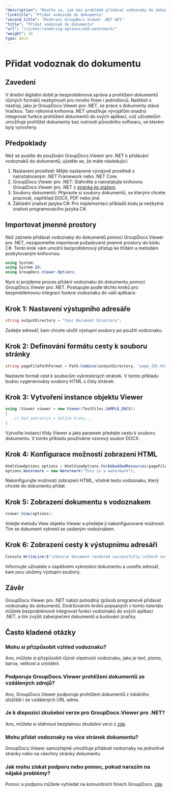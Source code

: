 ```yaml
---
"description": "Naučte se, jak bez problémů přidávat vodoznaky do dokumentů pomocí GroupDocs.Viewer pro .NET. Vylepšete zabezpečení dokumentů a budování značky pomocí tohoto snadno srozumitelného tutoriálu."
"linktitle": "Přidat vodoznak do dokumentu"
"second_title": "Rozhraní GroupDocs.Viewer .NET API"
"title": "Přidat vodoznak do dokumentu"
"url": "/cs/net/rendering-options/add-watermark/"
"weight": 10
type: docs
---
```

# Přidat vodoznak do dokumentu

## Zavedení
V dnešní digitální době je bezproblémová správa a prohlížení dokumentů různých formátů nezbytností pro mnoho firem i jednotlivců. Naštěstí s nástroji, jako je GroupDocs.Viewer pro .NET, se práce s dokumenty stává hračkou. Tato výkonná knihovna .NET umožňuje vývojářům snadno integrovat funkce prohlížení dokumentů do svých aplikací, což uživatelům umožňuje prohlížet dokumenty bez nutnosti původního softwaru, ve kterém byly vytvořeny.
## Předpoklady
Než se pustíte do používání GroupDocs.Viewer pro .NET k přidávání vodoznaků do dokumentů, ujistěte se, že máte následující:
1. Nastavení prostředí: Mějte nastavené vývojové prostředí s nainstalovaným .NET Framework nebo .NET Core.
2. GroupDocs.Viewer pro .NET: Stáhněte a nainstalujte knihovnu GroupDocs.Viewer pro .NET z [stránka ke stažení](https://releases.groupdocs.com/viewer/net/).
3. Soubory dokumentů: Připravte si soubory dokumentů, se kterými chcete pracovat, například DOCX, PDF nebo jiné.
4. Základní znalost jazyka C#: Pro implementaci příkladů kódu je nezbytná znalost programovacího jazyka C#.

## Importovat jmenné prostory
Než začnete přidávat vodoznaky do dokumentů pomocí GroupDocs.Viewer pro .NET, nezapomeňte importovat požadované jmenné prostory do kódu C#. Tento krok vám umožní bezproblémový přístup ke třídám a metodám poskytovaným knihovnou.

```csharp
using System;
using System.IO;
using GroupDocs.Viewer.Options;
```

Nyní si projdeme proces přidání vodoznaku do dokumentu pomocí GroupDocs.Viewer pro .NET. Postupujte podle těchto kroků pro bezproblémovou integraci funkce vodoznaku do vaší aplikace.
## Krok 1: Nastavení výstupního adresáře
```csharp
string outputDirectory = "Your Document Directory";
```
Zadejte adresář, kam chcete uložit výstupní soubory po použití vodoznaku.
## Krok 2: Definování formátu cesty k souboru stránky
```csharp
string pageFilePathFormat = Path.Combine(outputDirectory, "page_{0}.html");
```
Nastavte formát cest k souborům vykreslených stránek. V tomto příkladu budou vygenerovány soubory HTML s čísly stránek.
## Krok 3: Vytvoření instance objektu Viewer
```csharp
using (Viewer viewer = new Viewer(TestFiles.SAMPLE_DOCX))
{
    // Kód pokračuje v dalším kroku...
}
```
Vytvořte instanci třídy Viewer a jako parametr předejte cestu k souboru dokumentu. V tomto příkladu používáme vzorový soubor DOCX.
## Krok 4: Konfigurace možností zobrazení HTML
```csharp
HtmlViewOptions options = HtmlViewOptions.ForEmbeddedResources(pageFilePathFormat);
options.Watermark = new Watermark("This is a watermark");
```
Nakonfigurujte možnosti zobrazení HTML, včetně textu vodoznaku, který chcete do dokumentu přidat.
## Krok 5: Zobrazení dokumentu s vodoznakem
```csharp
viewer.View(options);
```
Volejte metodu View objektu Viewer a předejte jí nakonfigurované možnosti. Tím se dokument vykreslí se zadaným vodoznakem.
## Krok 6: Zobrazení cesty k výstupnímu adresáři
```csharp
Console.WriteLine($"\nSource document rendered successfully.\nCheck output in {outputDirectory}.");
```
Informujte uživatele o úspěšném vykreslení dokumentu a uveďte adresář, kam jsou uloženy výstupní soubory.

## Závěr
GroupDocs.Viewer pro .NET nabízí pohodlný způsob programově přidávat vodoznaky do dokumentů. Dodržováním kroků popsaných v tomto tutoriálu můžete bezproblémově integrovat funkci vodoznaků do svých aplikací .NET, a tím zvýšit zabezpečení dokumentů a budování značky.
## Často kladené otázky
### Mohu si přizpůsobit vzhled vodoznaku?
Ano, můžete si přizpůsobit různé vlastnosti vodoznaku, jako je text, písmo, barva, velikost a umístění.
### Podporuje GroupDocs.Viewer prohlížení dokumentů ze vzdálených zdrojů?
Ano, GroupDocs.Viewer podporuje prohlížení dokumentů z lokálního úložiště i ze vzdálených URL adres.
### Je k dispozici zkušební verze pro GroupDocs.Viewer pro .NET?
Ano, můžete si stáhnout bezplatnou zkušební verzi z [zde](https://releases.groupdocs.com/).
### Mohu přidat vodoznaky na více stránek dokumentu?
GroupDocs.Viewer samozřejmě umožňuje přidávat vodoznaky na jednotlivé stránky nebo na všechny stránky dokumentu.
### Jak mohu získat podporu nebo pomoc, pokud narazím na nějaké problémy?
Pomoc a podporu můžete vyhledat na komunitních fórech GroupDocs. [zde](https://forum.groupdocs.com/c/viewer/9).
